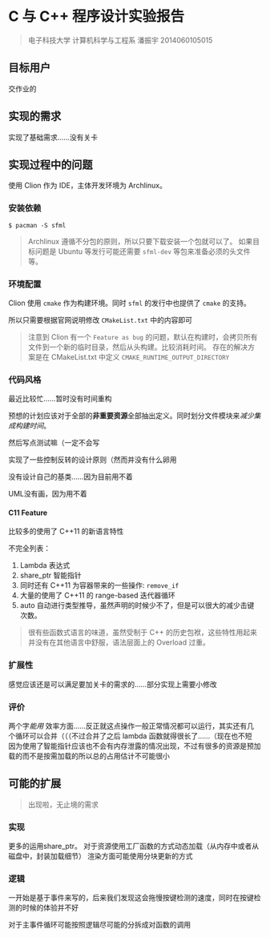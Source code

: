 # C 与 C++ 程序设计实验报告

> 电子科技大学 计算机科学与工程系
> 潘振宇
> 2014060105015

## 目标用户

交作业的

## 实现的需求

实现了基础需求……没有关卡

## 实现过程中的问题

使用 Clion 作为 IDE，主体开发环境为 Archlinux。

### 安装依赖

    $ pacman -S sfml

> Archlinux 遵循不分包的原则，所以只要下载安装一个包就可以了。
> 如果目标问题是 Ubuntu 等发行可能还需要 `sfml-dev` 等包来准备必须的头文件等。

### 环境配置

Clion 使用 `cmake` 作为构建环境。同时 `sfml` 的发行中也提供了 `cmake` 的支持。

所以只需要根据官网说明修改 `CMakeList.txt` 中的内容即可

> 注意到 Clion 有一个 `Feature as bug` 的问题，默认在构建时，会拷贝所有文件到一个新的临时目录，然后从头构建。比较消耗时间。
> 存在的解决方案是在 CMakeList.txt 中定义 `CMAKE_RUNTIME_OUTPUT_DIRECTORY`

### 代码风格

最近比较忙……暂时没有时间重构

预想的计划应该对于全部的**非重要资源**全部抽出定义。同时划分文件模块来*减少集成构建时间*。

然后写点测试嘛（一定不会写

实现了一些控制反转的设计原则（然而并没有什么卵用

没有设计自己的基类……因为目前用不着

UML没有画，因为用不着

#### C11 Feature

比较多的使用了 C++11 的新语言特性

不完全列表：

1. Lambda 表达式
2. share_ptr 智能指针
3. 同时还有 C++11 为容器带来的一些操作: `remove_if`
4. 大量的使用了 C++11 的 range-based 迭代器循环
5. auto 自动进行类型推导，虽然声明的时候少不了，但是可以很大的减少击键次数。

> 很有些函数式语言的味道，虽然受制于 C++ 的历史包袱，这些特性用起来并没有在其他语言中舒服，语法层面上的 Overload 过重。

### 扩展性

感觉应该还是可以满足要加关卡的需求的……部分实现上需要小修改

### 评价

两个字*能用*
效率方面……反正就这点操作一般正常情况都可以运行，其实还有几个循环可以合并（（（不过合并了之后 lambda 函数就得很长了……（现在也不短
因为使用了智能指针应该也不会有内存泄露的情况出现，不过有很多的资源是预加载的而不是按需加载的所以总的占用估计不可能很小

## 可能的扩展

> 出现啦，无止境的需求

### 实现

更多的运用share_ptr。
对于资源使用工厂函数的方式动态加载（从内存中或者从磁盘中，封装加载细节）
渲染方面可能使用分块更新的方式

### 逻辑

一开始是基于事件来写的，后来我们发现这会拖慢按键检测的速度，同时在按键检测的时候的体验并不好

对于主事件循环可能按照逻辑尽可能的分拆成对函数的调用
